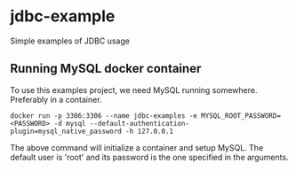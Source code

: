 # jdbc-example
Simple examples of JDBC usage

## Running MySQL docker container

To use this examples project, we need MySQL running somewhere. Preferably in a container.

    docker run -p 3306:3306 --name jdbc-examples -e MYSQL_ROOT_PASSWORD=<PASSWORD> -d mysql --default-authentication-plugin=mysql_native_password -h 127.0.0.1

The above command will initialize a container and setup MySQL. The default user is 'root' and its password is the one specified in the arguments.
